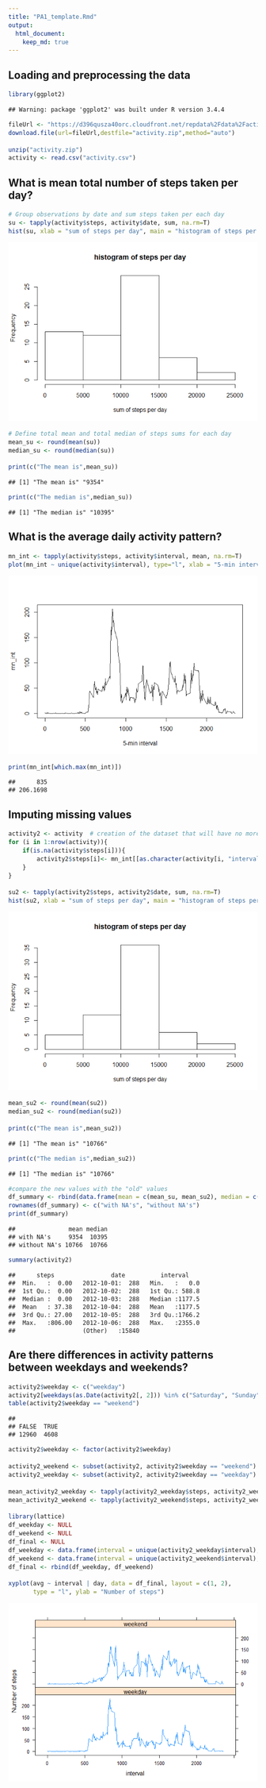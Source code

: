 ```yaml
---
title: "PA1_template.Rmd"
output: 
  html_document:
    keep_md: true
---
```




## Loading and preprocessing the data


```r
library(ggplot2)
```

```
## Warning: package 'ggplot2' was built under R version 3.4.4
```

```r
fileUrl <- "https://d396qusza40orc.cloudfront.net/repdata%2Fdata%2Factivity.zip"
download.file(url=fileUrl,destfile="activity.zip",method="auto")

unzip("activity.zip")
activity <- read.csv("activity.csv")
```

## What is mean total number of steps taken per day?


```r
# Group observations by date and sum steps taken per each day
su <- tapply(activity$steps, activity$date, sum, na.rm=T)
hist(su, xlab = "sum of steps per day", main = "histogram of steps per day")
```

![](README_figs/README-unnamed-chunk-2-1.png)<!-- -->

```r
# Define total mean and total median of steps sums for each day
mean_su <- round(mean(su))
median_su <- round(median(su))

print(c("The mean is",mean_su))
```

```
## [1] "The mean is" "9354"
```

```r
print(c("The median is",median_su))
```

```
## [1] "The median is" "10395"
```
## What is the average daily activity pattern?

```r
mn_int <- tapply(activity$steps, activity$interval, mean, na.rm=T)
plot(mn_int ~ unique(activity$interval), type="l", xlab = "5-min interval")
```

![](README_figs/README-unnamed-chunk-3-1.png)<!-- -->

```r
print(mn_int[which.max(mn_int)])
```

```
##      835 
## 206.1698
```

## Imputing missing values

```r
activity2 <- activity  # creation of the dataset that will have no more NAs
for (i in 1:nrow(activity)){
    if(is.na(activity$steps[i])){
        activity2$steps[i]<- mn_int[[as.character(activity[i, "interval"])]]
    }
}

su2 <- tapply(activity2$steps, activity2$date, sum, na.rm=T)
hist(su2, xlab = "sum of steps per day", main = "histogram of steps per day")
```

![](README_figs/README-unnamed-chunk-4-1.png)<!-- -->

```r
mean_su2 <- round(mean(su2))
median_su2 <- round(median(su2))

print(c("The mean is",mean_su2))
```

```
## [1] "The mean is" "10766"
```

```r
print(c("The median is",median_su2))
```

```
## [1] "The median is" "10766"
```

```r
#compare the new values with the "old" values
df_summary <- rbind(data.frame(mean = c(mean_su, mean_su2), median = c(median_su, median_su2)))
rownames(df_summary) <- c("with NA's", "without NA's")
print(df_summary)
```

```
##               mean median
## with NA's     9354  10395
## without NA's 10766  10766
```

```r
summary(activity2)
```

```
##      steps                date          interval     
##  Min.   :  0.00   2012-10-01:  288   Min.   :   0.0  
##  1st Qu.:  0.00   2012-10-02:  288   1st Qu.: 588.8  
##  Median :  0.00   2012-10-03:  288   Median :1177.5  
##  Mean   : 37.38   2012-10-04:  288   Mean   :1177.5  
##  3rd Qu.: 27.00   2012-10-05:  288   3rd Qu.:1766.2  
##  Max.   :806.00   2012-10-06:  288   Max.   :2355.0  
##                   (Other)   :15840
```
## Are there differences in activity patterns between weekdays and weekends?


```r
activity2$weekday <- c("weekday")
activity2[weekdays(as.Date(activity2[, 2])) %in% c("Saturday", "Sunday", "samedi", "dimanche", "saturday", "sunday", "Samedi", "Dimanche"), ][4] <- c("weekend")
table(activity2$weekday == "weekend")
```

```
## 
## FALSE  TRUE 
## 12960  4608
```

```r
activity2$weekday <- factor(activity2$weekday)

activity2_weekend <- subset(activity2, activity2$weekday == "weekend")
activity2_weekday <- subset(activity2, activity2$weekday == "weekday")

mean_activity2_weekday <- tapply(activity2_weekday$steps, activity2_weekday$interval, mean)
mean_activity2_weekend <- tapply(activity2_weekend$steps, activity2_weekend$interval, mean)

library(lattice)
df_weekday <- NULL
df_weekend <- NULL
df_final <- NULL
df_weekday <- data.frame(interval = unique(activity2_weekday$interval), avg = as.numeric(mean_activity2_weekday), day = rep("weekday", length(mean_activity2_weekday)))
df_weekend <- data.frame(interval = unique(activity2_weekend$interval), avg = as.numeric(mean_activity2_weekend), day = rep("weekend", length(mean_activity2_weekend)))
df_final <- rbind(df_weekday, df_weekend)

xyplot(avg ~ interval | day, data = df_final, layout = c(1, 2), 
       type = "l", ylab = "Number of steps")
```

![](README_figs/README-unnamed-chunk-5-1.png)<!-- -->
